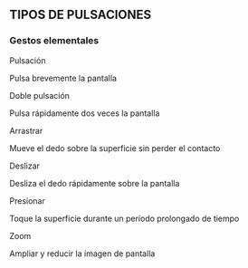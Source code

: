 ## TIPOS DE PULSACIONES

### Gestos elementales


Pulsación

Pulsa brevemente la pantalla


Doble pulsación

Pulsa rápidamente dos veces la pantalla


Arrastrar

Mueve el dedo sobre la superficie sin perder el contacto


Deslizar

Desliza el dedo rápidamente sobre la pantalla


Presionar

Toque la superficie durante un período prolongado de tiempo


Zoom

Ampliar y reducir la imagen de pantalla


